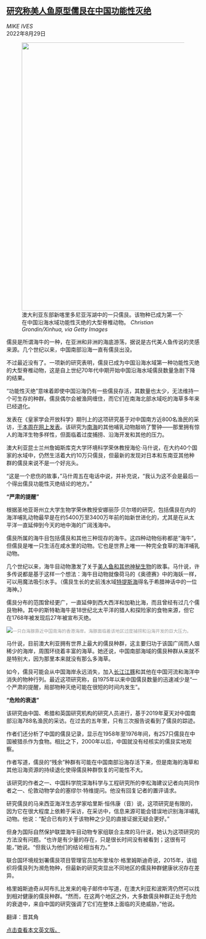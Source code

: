 <!--1661758622000-->
[研究称美人鱼原型儒艮在中国功能性灭绝](https://cn.nytimes.com/science/20220829/china-dugong-sea-cow-extinct/)
------

<address>MIKE IVES</address><time pudate="2022-08-29 03:07:07" datetime="2022-08-29 03:07:07">2022年8月29日</time><figure><img src="https://images.weserv.nl/?url=static01.nyt.com/images/2022/08/26/world/26xp-sea-cow1/26xp-sea-cow1-master1050.jpg" width="1050" height="700"><figcaption>澳大利亚东部新喀里多尼亚泻湖中的一只儒艮。该物种已成为第一个在中国沿海水域功能性灭绝的大型脊椎动物。 <cite>Christian Grondin/Xinhua, via Getty Images</cite></figcaption></figure><section><p>儒艮是所谓海牛的一种，在亚洲和非洲的海底游荡，据说是古代美人鱼传说的灵感来源。几个世纪以来，中国南部沿海一直有儒艮出没。</p><p>不过最近没有了。一项新的研究表明，儒艮已成为中国沿海水域第一种功能性灭绝的大型脊椎动物，这是自上世纪70年代中期开始中国沿海水域儒艮数量急剧下降的结果。</p><p>“功能性灭绝”意味着即使中国沿海仍有一些儒艮存活，其数量也太少，无法维持一个可生存的种群。儒艮偶尔会被渔网缠住，而它们在南海北部水域吃的海草多年来已经退化。</p><p>发表在《皇家学会开放科学》期刊上的这项研究基于对中国南方近800名渔民的采访，<a rel="noopener noreferrer" target="_blank" href="https://royalsocietypublishing.org/doi/epdf/10.1098/rsos.211994">于本周在网上发表</a>。该研究为<a href="https://cn.nytimes.com/china/20210406/swarms-ships-south-china-sea/">南海</a>的其他哺乳动物敲响了警钟——那里拥有惊人的海洋生物多样性，但面临着过度捕捞、沿海开发和其他的压力。</p><p>澳大利亚昆士兰州詹姆斯库克大学环境科学荣休教授海伦·马什说，在大约40个国家的水域中，仍然生活着大约10万只儒艮，但最新的发现对日本和东南亚其他种群的儒艮来说不是一个好兆头。</p><p>“这是一个悲伤的故事，”马什周五在电话中说，并补充说，“我认为这不会是最后一个得出儒艮功能性灭绝结论的地方。”</p><p><b>“严肃的提醒”</b></p><p>根据圣地亚哥州立大学生物学荣休教授安娜丽莎·贝尔塔的研究，包括儒艮在内的海洋哺乳动物最早是在约5400万至3400万年前的始新世进化的，尤其是在从太平洋一直延伸到今天的地中海的广阔浅海中。</p><p>儒艮所属的海牛目包括儒艮和其他三种现存的海牛。这四种动物俗称都是“海牛”，但儒艮是唯一只生活在咸水里的动物。它也是世界上唯一一种完全食草的海洋哺乳动物。</p><p>几个世纪以来，海牛目动物激发了关于<a rel="noopener noreferrer" target="_blank" href="https://www.calvertmarinemuseum.com/DocumentCenter/View/1085/Seacow-Book?bidId=">美人鱼和其他神秘生物</a>的故事。马什说，许多传说都是基于这样一个想法：海牛目动物就像荷马的《奥德赛》中的海妖一样，可以用魔法吸引水手。（儒艮生长的史前浅水域<a href="https://www.nytimes.com/2010/08/03/science/03oil.html">特提斯海</a>得名于希腊神话中的一位海神。）</p><p>儒艮分布的范围曾经更广，一直延伸到西大西洋和加勒比海，而且曾经有过几个儒艮物种。其中的斯特勒海牛是18世纪北太平洋的猎人和探险家的食物来源，但它在1768年被发现后27年被宣布灭绝。</p><p><img src="https://images.weserv.nl/?url=static01.nyt.com/images/2022/08/26/world/26xp-sea-cow2/26xp-sea-cow2-master1050.jpg"><small style="color: #999;">一只白海豚靠近中国南海的香港海岸。海豚面临着该地区过度捕捞和沿海开发的巨大压力。</small></p><p>马什说，目前澳大利亚拥有世界上最大的儒艮种群，这主要归功于该国广阔而人烟稀少的海岸，周围环绕着丰富的海草。她还说，中国南部海域的儒艮种群从来就不是特别大，因为那里本来就没有那么多海草。</p><p>如今，儒艮可能会从中国海岸永远消失，加入<a href="https://www.nytimes.com/2007/08/08/world/asia/08iht-dolphin.1.7033572.html">长江江豚</a>和其他在中国河流和海洋中消失的物种行列。最近这项研究称，自1975年以来中国儒艮数量的迅速减少是“一个严肃的提醒，局部物种灭绝可能在很短的时间内发生”。</p><p><b>“危险的衰退”</b></p><p>该研究由中国、希腊和英国研究机构的研究人员进行，基于2019年夏天对中国南部沿海788名渔民的采访。在过去的五年里，只有三次报告说看到了儒艮的踪迹。</p><p>作者们还分析了中国的儒艮记录，显示在1958年至1976年间，有257只儒艮在中国被猎杀作为食物。相比之下，2000年以后，中国就没有经核实的儒艮实地观察。</p><p>作者写道，儒艮的“残余”种群有可能在中国南部沿海存活下来，但是南海的海草和其他沿海资源的持续退化使得儒艮种群恢复的可能性不大。</p><p>该研究的作者之一、中国科学院深海科学与工程研究所的李松海建议记者向共同作者之一、伦敦动物学会的塞缪尔·特维提问。他没有回复记者的置评请求。</p><p>研究儒艮的马来西亚海洋生态学家哈里斯·恒伟康（音）说，这项研究是有限的，因为它在很大程度上依赖于采访，在采访中，信息来源可能会错误地识别海洋哺乳动物。他说：“配合已有的关于该物种之少见的直接证据无疑会更好。”</p><p>但身为国际自然保护联盟海牛目动物专家组联合主席的马什说，她认为这项研究的方法没有问题。“也许是有少量的存在，只是很长时间没有被看到；这很有可能，”她说。“但我认为他们的结论相当有力。”</p><p>联合国环境规划署儒艮项目管理官员加布里埃尔·格里姆斯迪奇说，2015年，该组织将儒艮列为濒危物种，但最新的研究突显出不同地区的儒艮种群健康状况存在差异。</p><p>格里姆斯迪奇从阿布扎比发来的电子邮件中写道，在澳大利亚和波斯湾仍然可以找到相对健康的儒艮种群。“然而，在这两个地区之外，大多数儒艮种群正处于危险的衰退中，来自中国的研究强调了它们在整体上面临的灭绝威胁，”他说。</p></section><footer><p>翻译：晋其角</p><p><a rel="nofollow" target="_blank" href="https://www.nytimes.com/2022/08/26/science/china-dugong-sea-cow-extinct.html">点击查看本文英文版。</a></p></footer>
